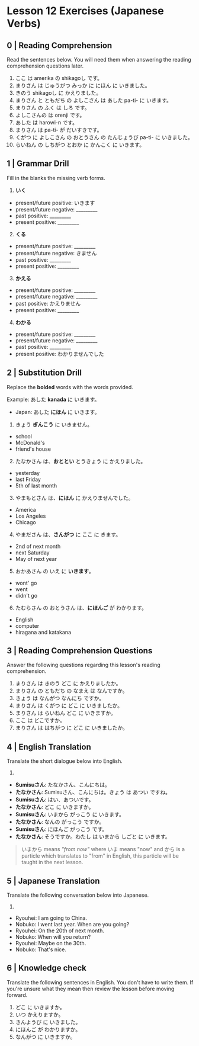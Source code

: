 # Lesson 12 Exercises (Japanese Verbs)

## 0 | Reading Comprehension

Read the sentences below. You will need them when answering the reading comprehension questions later.

1. ここ は amerika の shikagoし です。
2. まりさん は じゅうがつ みっか に にほん に いきました。
3. きのう shikagoし に かえりました。
4. まりさん と ともだち の よしこさん は あした pa-ti- に いきます。
5. まりさん の ふく は しろ です。
6. よしこさんの は orenji です。
7. あした は harowi-n です。
8. まりさん は pa-ti- が だいすきです。
9. くがつ に よしこさん の おとうさん の たんじょうび pa-ti- に いきました。
10. らいねん の しちがつ とおか に かんこく に いきます。

## 1 | Grammar Drill

Fill in the blanks the missing verb forms.

1. **いく**

- present/future positive: いきます
- present/future negative: _________
- past positive: _________
- present positive: _________

2. **くる**

- present/future positive: _________
- present/future negative: きません
- past positive: _________
- present positive: _________

3. **かえる**

- present/future positive: _________
- present/future negative: _________
- past positive: かえりません
- present positive: _________

4. **わかる**

- present/future positive: _________
- present/future negative: _________
- past positive: _________
- present positive: わかりませんでした

## 2 | Substitution Drill

Replace the **bolded** words with the words provided.

Example: あした **kanada** に いきます。

- Japan: あした **にほん** に いきます。

1. きょう **ぎんこう** に いきません。

- school
- McDonald's
- friend's house

2. たなかさん は、**おととい** とうきょう に かえりました。

- yesterday
- last Friday
- 5th of last month

3. やまもとさん は、**にほん** に かえりませんでした。

- America
- Los Angeles
- Chicago

4. やまださん は、**さんがつ** に ここ に きます。

- 2nd of next month
- next Saturday
- May of next year

5. おかあさん の いえ に **いきます**。

- wont' go
- went
- didn't go

6. たむらさん の おとうさん は、**にほんご** が わかります。

- English
- computer
- hiragana and katakana

## 3 | Reading Comprehension Questions

Answer the following questions regarding this lesson's reading comprehension.

1. まりさん は きのう どこ に かえりましたか。
2. まりさん の ともだち の なまえ は なんですか。
3. きょう は なんがつ なんにち ですか。
4. まりさん は くがつ に どこ に いきましたか。
5. まりさん は らいねん どこ に いきますか。
6. ここ は どこですか。
7. まりさん は はちがつ に どこ に いきましたか。

## 4 | English Translation

Translate the short dialogue below into English.

1.

- **Sumisuさん**: たなかさん、こんにちは。
- **たなかさん**: Sumisuさん、こんにちは。きょう は あつい ですね。
- **Sumisuさん**: はい、あついです。
- **たなかさん**: どこ に いきますか。
- **Sumisuさん**: いまから がっこう に いきます。
- **たなかさん**: なんの がっこう ですか。
- **Sumisuさん**: にほんご がっこう です。
- **たなかさん**: そうですか。わたし は いまから しごと に いきます。

> いまから means _"from now"_ where いま means "now" and から is a particle which translates to "from" in English, this particle will be taught in the next lesson.

## 5 | Japanese Translation

Translate the following conversation below into Japanese.

1.

- Ryouhei: I am going to China.
- Nobuko: I went last year. When are you going?
- Ryouhei: On the 20th of next month.
- Nobuko: When will you return?
- Ryouhei: Maybe on the 30th.
- Nobuko: That's nice.

## 6 | Knowledge check

Translate the following sentences in English. You don't have to write them. If you're unsure what they mean then review the lesson before moving forward.

1. どこ に いきますか。
2. いつ かえりますか。
3. きんようび に いきました。
4. にほんご が わかりますか。
5. なんがつ に いきますか。
